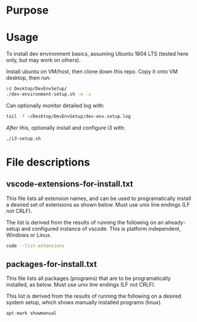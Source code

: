 # Purpose

# Usage
To install dev environment basics, assuming Ubuntu 1804 LTS (tested here only, but may work on others). 

Install ubuntu on VM/host, then clone down this repo. Copy it onto VM desktop, then run:
```bash
cd Desktop/DevEnvSetup/
./dev-environment-setup.sh -e -s
```
Can optionally monitor detailed log with:
```bash
tail -f ~/Desktop/DevEnvSetup/dev-env.setup.log
```

*After this*, optionally install and configure i3 with:

```bash
./i3-setup.sh
```

# File descriptions
## vscode-extensions-for-install.txt
This file lists all extension names, and can be used to programatically install a desired set of extensions as shown below. Must use unix line endings (LF not CRLF). 


The list is derived from the results of running the following on an already-setup and configured instance of vscode. This is platform independent, Windows or Linux. 

```bash
code --list-extensions
```

## packages-for-install.txt
This file lists all packages (programs) that are to be programatically installed, as below. Must use unix line endings (LF not CRLF).


This list is derived from the results of running the following on a desired system setup, which shows manually installed programs (linux). 

```bash
apt-mark showmanual
```
